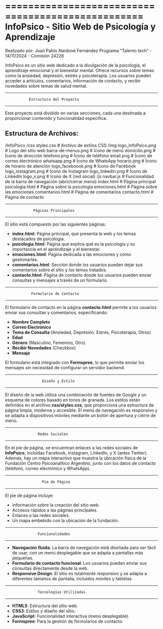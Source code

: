 ==================================================
                  InfoPsico - Sitio Web de Psicología y Aprendizaje
==================================================
Realizado por: Juan Pablo Nardone Fernández
Programa "Talento tech" - 14/11/2024 - Comisión 24228

InfoPsico es un sitio web dedicado a la divulgación de la psicología, el aprendizaje emocional y el bienestar mental. Ofrece recursos sobre temas como la ansiedad, depresión, estrés y psicoterapia. Los usuarios pueden acceder a artículos, comentarios, información de contacto, y recibir novedades sobre temas de salud mental.

--------------------------------------------------
               Estructura del Proyecto
--------------------------------------------------

Este proyecto está dividido en varias secciones, cada una destinada a proporcionar contenido y funcionalidad específica.

Estructura de Archivos:
------------------------
/InfoPsico
    /css
        styles.css           # Archivo de estilos CSS
    /img
        logo_InfoPsico.png   # Logo del sitio web
        barra-de-menus.png   # Ícono de menú
        domicilio.png        # Ícono de dirección
        telefono.png         # Ícono de teléfono
        email.png            # Ícono de correo electrónico
        whatsapp.png         # Ícono de WhatsApp
        horario.png          # Ícono de horario de atención
        logo_faceboook.png   # Ícono de Facebook
        logo_instagram.png   # Ícono de Instagram
        logo_linkedin.png    # Ícono de LinkedIn
        logo_x.png           # Ícono de X (red social)
    /js
        navbar.js            # Funcionalidad de la barra de navegación (abrir/cerrar menú)
    index.html               # Página principal
    psicologia.html          # Página sobre la psicología
    emociones.html           # Página sobre las emociones
    comentarios.html         # Página de comentarios
    contacto.html            # Página de contacto

--------------------------------------------------
                 Páginas Principales
--------------------------------------------------

El sitio está compuesto por las siguientes páginas:

- **index.html**: Página principal, que presenta la web y los temas destacados de psicología.
- **psicologia.html**: Página que explica qué es la psicología y su importancia en el aprendizaje 
  y el bienestar.
- **emociones.html**: Página dedicada a las emociones y cómo gestionarlas.
- **comentarios.html**: Sección donde los usuarios pueden dejar sus comentarios sobre el sitio 
  y los temas tratados.
- **contacto.html**: Página de contacto donde los usuarios pueden enviar consultas y mensajes 
  a través de un formulario.

--------------------------------------------------
                Formulario de Contacto
--------------------------------------------------

El formulario de contacto en la página **contacto.html** permite a los usuarios enviar sus 
consultas y comentarios, especificando:

- **Nombre Completo**
- **Correo Electrónico**
- **Tema de Consulta** (Ansiedad, Depresión, Estrés, Psicoterapia, Otros)
- **Edad**
- **Género** (Masculino, Femenino, Otro)
- **Recibir Novedades** (Checkbox)
- **Mensaje**

El formulario está integrado con **Formspree**, lo que permite enviar los mensajes sin necesidad 
de configurar un servidor backend.

--------------------------------------------------
                     Diseño y Estilo
--------------------------------------------------

El diseño de la web utiliza una combinación de fuentes de Google y un esquema de colores basado 
en tonos de granada. Los estilos están definidos en el archivo **css/styles.css**, que proporciona 
una estructura de página limpia, moderna y accesible. El menú de navegación es responsivo y se 
adapta a dispositivos móviles mediante un botón de apertura y cierre de menú.

--------------------------------------------------
                   Redes Sociales
--------------------------------------------------

En el pie de página, se encuentran enlaces a las redes sociales de **InfoPsico**, incluidas 
Facebook, Instagram, LinkedIn, y X (antes Twitter). Además, hay un mapa interactivo que muestra 
la ubicación física de la Fundación Centro Psicoanalítico Argentino, junto con los datos de contacto 
(teléfono, correo electrónico y WhatsApp).

--------------------------------------------------
                     Pie de Página
--------------------------------------------------

El pie de página incluye:
- Información sobre la creación del sitio web.
- Accesos rápidos a las páginas principales.
- Enlaces a las redes sociales.
- Un mapa embebido con la ubicación de la fundación.

--------------------------------------------------
                   Funcionalidades
--------------------------------------------------

- **Navegación fluida**: La barra de navegación está diseñada para ser fácil de usar, con un 
  menú desplegable que se adapta a pantallas más pequeñas.
- **Formulario de contacto funcional**: Los usuarios pueden enviar sus consultas directamente 
  desde la web.
- **Responsive Design**: El sitio es totalmente responsivo y se adapta a diferentes tamaños de 
  pantalla, incluidos móviles y tabletas.

--------------------------------------------------
                   Tecnologías Utilizadas
--------------------------------------------------

- **HTML5**: Estructura del sitio web.
- **CSS3**: Estilos y diseño del sitio.
- **JavaScript**: Funcionalidad interactiva (menú desplegable).
- **Formspree**: Para la gestión de formularios de contacto.

